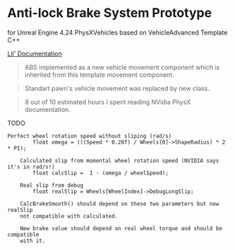 # Anti-lock Brake System Prototype
for Unreal Engine 4.24 PhysXVehicles
based on VehicleAdvanced Template C++

[Lil' Documentation](https://github.com/sarah-ghost/AbsProject/blob/master/AbsDoc.docx?raw=true)

> ABS implemented as a new vehicle movement component which is inherited from this template movement component. 

> Standart pawn's vehicle movement was replaced by new class.

> 8 out of 10 estimated hours I spent reading NVidia PhysX documentation.


TODO

    Perfect wheel rotation speed without sliping (rad/s)
			float omega = (((Speed * 0.28f) / Wheels[0]->ShapeRadius) * 2 * PI);

		Calculated slip from momental wheel rotation speed (NVIDIA says it's in rad/s!)
			float calcSlip =  1 - (omega / wheelSpeed);

		Real slip from debug
			float realSlip = Wheels[WheelIndex]->DebugLongSlip;	
	    
		CalcBrakeSmooth() should depend on these two parameters but now realSlip 
		not compatible with calculated.

		New brake value should depend on real wheel torque and should be compatible
		with it.

